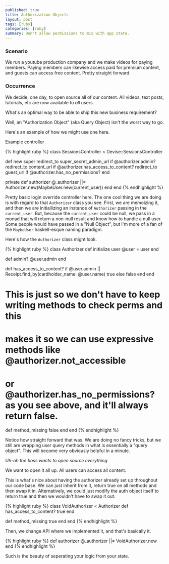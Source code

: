 ```yaml
---
published: true
title: Authorization Objects
layout: post
tags: [ruby]
categories: [ruby]
summary: Don't allow permissions to mix with app state.
---
```


### Scenario

We run a youtube production company and we make videos for paying members.
Paying members can likewise access paid for premium content, and guests can access free content.
Pretty straight forward.

### Occurrence

We decide, one day, to open source all of our content. All videos, text posts, tutorials, etc
are now available to *all* users.

What's an optimal way to be able to ship this new business requirement?

Well, an "Authorization Object" (aka Query Object) isn't the worst way to go.

Here's an example of how we might use one here.

Example controller

{% highlight ruby %}
class SessionsController < Devise::SessionsController

  def new
    super
    redirect_to super_secret_admin_url if @authorizer.admin?
    redirect_to content_url if @authorizer.has_access_to_content?
    redirect_to guest_url if @authorizer.has_no_permissions?
  end

  private
  def authorizer
    @_authorizer ||= Authorizer.new(MaybeUser.new(current_user))
  end
end
{% endhighlight %}

Pretty basic login override controller here. The one cool thing we are doing is with regard to that
`Authorizer` class you see. First, we are memoizing it, and then we are initiailizing an instance of `Authorizer`
passing in the `current_user`. But, because the `current_user` could be null, we pass in a monad that will
return a non-null result and know how to handle a null user. Some people would have passed in a "Null Object",
but I'm more of a fan of the `MaybeUser` haskell-esque naming paradigm.

Here's how the `Authorizer` class might look.

{% highlight ruby %}
class Authorizer
  def initialize user
    @user = user
  end

  def admin?
    @user.admin
  end

  def has_access_to_content?
    if @user.admin || Receipt.find_by(cardholder_name: @user.name)
      true
    else
      false
    end
  end

  # This is just so we don't have to keep writing methods to check perms and this
  # makes it so we can use expressive methods like @authorizer.not_accessible
  # or @authorizer.has_no_permissions? as you see above, and it'll always return false.
  def method_missing
    false
  end
end
{% endhighlight %}

Notice how straight forward that was. We are doing no fancy tricks, but we still are wrapping
user query methods in what is essentially a "query object". This will become very obviously helpful in a minute.

*Uh-oh the boss wants to open source everything*

We want to open it all up. All users can access all content.

This is what's nice about having the authorizer already set up throughout our code base. We can
just inherit from it, return true on all methods and then swap it in. Alternatively, we could just
modify the auth object itself to return true and then we wouldn't have to swap it out.

{% highlight ruby %}
class VoidAuthorizer < Authorizer
  def has_access_to_content?
    true
  end

  def method_missing
    true
  end
end
{% endhighlight %}

Then, we change API where we implemented it, and that's basically it.

{% highlight ruby %}
def authorizer
  @_authorizer ||= VoidAuthorizer.new
end
{% endhighlight %}

Such is the beauty of seperating your logic from your state.
